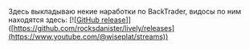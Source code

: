 Здесь выкладываю некие наработки по BackTrader, видосы по ним находятся здесь: [![[GitHub release](https://www.youtube.com/@wiseplat/streams)]]([https://github.com/rocksdanister/lively/releases](https://www.youtube.com/@wiseplat/streams)) 
